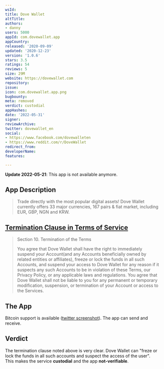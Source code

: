 ```yaml
---
wsId: 
title: Dove Wallet
altTitle: 
authors:
- danny
users: 5000
appId: com.dovewallet.app
appCountry: 
released: '2020-09-09'
updated: '2020-12-23'
version: '1.0.6'
stars: 3.5
ratings: 54
reviews: 5
size: 29M
website: https://dovewallet.com
repository: 
issue: 
icon: com.dovewallet.app.png
bugbounty: 
meta: removed
verdict: custodial
appHashes: 
date: '2022-05-31'
signer: 
reviewArchive: 
twitter: dovewallet_en
social:
- https://www.facebook.com/dovewalleten
- https://www.reddit.com/r/DoveWallet
redirect_from: 
developerName: 
features: 

---
```


**Update 2022-05-21**: This app is not available anymore.

## App Description

> Trade directly with the most popular digital assets! Dove Wallet currently offers 33 major currencies, 167 pairs & fiat market, including EUR, GBP, NGN and KRW.

## [Termination Clause in Terms of Service](https://dovewallet.com/en/legal)

> Section 10. Termination of the Terms
>
> You agree that Dove Wallet shall have the right to immediately suspend your Account(and any Accounts beneficially owned by related entities or affiliates), freeze or lock the funds in all such Accounts, and suspend your access to Dove Wallet for any reason if it suspects any such Accounts to be in violation of these Terms, our Privacy Policy, or any applicable laws and regulations. You agree that Dove Wallet shall not be liable to you for any permanent or temporary modification, suspension, or termination of your Account or access to the Services. 

## The App

Bitcoin support is available ([twitter screenshot](https://twitter.com/BitcoinWalletz/status/1463061106792939521)). The app can send and receive.

## Verdict

The termination clause noted above is very clear. Dove Wallet can "freze or lock the funds in all such accounts and suspect the access of the user". This makes the service **custodial** and the app **not-verifiable**.

